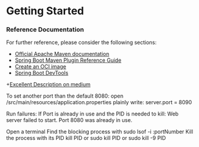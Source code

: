 # Getting Started

### Reference Documentation
For further reference, please consider the following sections:

* [Official Apache Maven documentation](https://maven.apache.org/guides/index.html)
* [Spring Boot Maven Plugin Reference Guide](https://docs.spring.io/spring-boot/docs/2.3.1.RELEASE/maven-plugin/reference/html/)
* [Create an OCI image](https://docs.spring.io/spring-boot/docs/2.3.1.RELEASE/maven-plugin/reference/html/#build-image)
* [Spring Boot DevTools](https://docs.spring.io/spring-boot/docs/2.3.1.RELEASE/reference/htmlsingle/#using-boot-devtools)

+[Excellent Description on medium](https://medium.com/inside-bukalapak/rest-api-with-spring-boot-groovy-fa9d5b1e5274)

To set another port than the default 8080:
open /src/main/resources/application.properties
plainly write:
server.port = 8090

Run failures:
If Port is already in use and the PID is needed to kill:
Web server failed to start. Port 8080 was already in use.

Open a terminal
Find the blocking process with
sudo lsof -i :portNumber
Kill the process with its PID
kill PID
or
sudo kill PID
or
sudo kill -9 PID